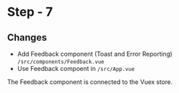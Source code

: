 # Step - 7

## Changes

- Add Feedback component (Toast and Error Reporting) `/src/components/Feedback.vue`
- Use Feedback compoent in `/src/App.vue`

The Feedback component is connected to the Vuex store.
